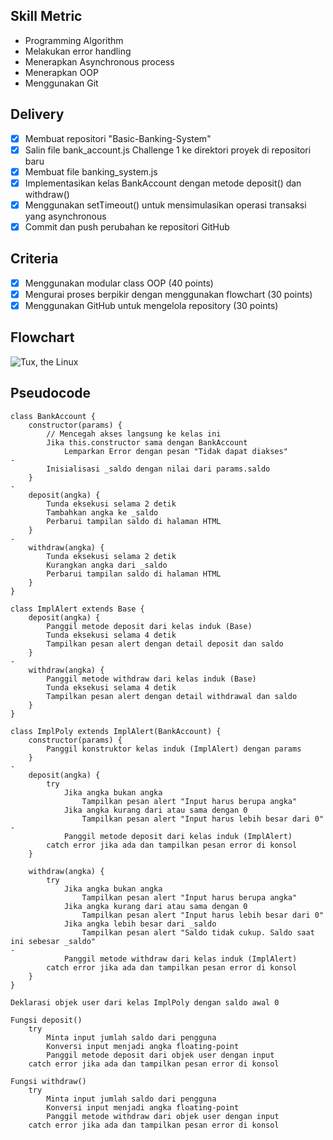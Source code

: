 ## Skill Metric

- Programming Algorithm
- Melakukan error handling
- Menerapkan Asynchronous process
- Menerapkan OOP
- Menggunakan Git

## Delivery

- [x] Membuat repositori "Basic-Banking-System"
- [x] Salin file bank_account.js Challenge 1 ke direktori proyek di repositori baru
- [x] Membuat file banking_system.js
- [x] Implementasikan kelas BankAccount dengan metode deposit() dan withdraw()
- [x] Menggunakan setTimeout() untuk mensimulasikan operasi transaksi yang asynchronous
- [x] Commit dan push perubahan ke repositori GitHub

## Criteria

- [x] Menggunakan modular class OOP (40 points)
- [x] Mengurai proses berpikir dengan menggunakan flowchart (30 points)
- [x] Menggunakan GitHub untuk mengelola repository (30 points)

## Flowchart

![Tux, the Linux](/flowchart.jpeg)

## Pseudocode
```
class BankAccount {
    constructor(params) {
        // Mencegah akses langsung ke kelas ini
        Jika this.constructor sama dengan BankAccount
            Lemparkan Error dengan pesan "Tidak dapat diakses"
-
        Inisialisasi _saldo dengan nilai dari params.saldo
    }
-
    deposit(angka) {
        Tunda eksekusi selama 2 detik
        Tambahkan angka ke _saldo
        Perbarui tampilan saldo di halaman HTML
    }
-
    withdraw(angka) {
        Tunda eksekusi selama 2 detik
        Kurangkan angka dari _saldo
        Perbarui tampilan saldo di halaman HTML
    }
}
```
```
class ImplAlert extends Base {
    deposit(angka) {
        Panggil metode deposit dari kelas induk (Base)
        Tunda eksekusi selama 4 detik
        Tampilkan pesan alert dengan detail deposit dan saldo
    }
-
    withdraw(angka) {
        Panggil metode withdraw dari kelas induk (Base)
        Tunda eksekusi selama 4 detik
        Tampilkan pesan alert dengan detail withdrawal dan saldo
    }
}
```
```
class ImplPoly extends ImplAlert(BankAccount) {
    constructor(params) {
        Panggil konstruktor kelas induk (ImplAlert) dengan params
    }
-
    deposit(angka) {
        try
            Jika angka bukan angka
                Tampilkan pesan alert "Input harus berupa angka"
            Jika angka kurang dari atau sama dengan 0
                Tampilkan pesan alert "Input harus lebih besar dari 0"
-
            Panggil metode deposit dari kelas induk (ImplAlert)
        catch error jika ada dan tampilkan pesan error di konsol
    }

    withdraw(angka) {
        try
            Jika angka bukan angka
                Tampilkan pesan alert "Input harus berupa angka"
            Jika angka kurang dari atau sama dengan 0
                Tampilkan pesan alert "Input harus lebih besar dari 0"
            Jika angka lebih besar dari _saldo
                Tampilkan pesan alert "Saldo tidak cukup. Saldo saat ini sebesar _saldo"
-
            Panggil metode withdraw dari kelas induk (ImplAlert)
        catch error jika ada dan tampilkan pesan error di konsol
    }
}
```
```
Deklarasi objek user dari kelas ImplPoly dengan saldo awal 0
```
```
Fungsi deposit()
    try
        Minta input jumlah saldo dari pengguna
        Konversi input menjadi angka floating-point
        Panggil metode deposit dari objek user dengan input
    catch error jika ada dan tampilkan pesan error di konsol

Fungsi withdraw()
    try
        Minta input jumlah saldo dari pengguna
        Konversi input menjadi angka floating-point
        Panggil metode withdraw dari objek user dengan input
    catch error jika ada dan tampilkan pesan error di konsol
```